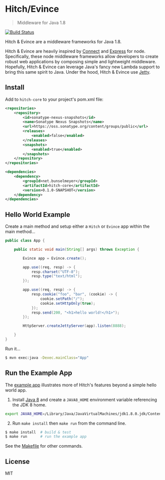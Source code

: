 # Hitch/Evince

> Middleware for Java 1.8

[![Build Status](https://travis-ci.org/wmluke/hitch.png?branch=master)](https://travis-ci.org/wmluke/hitch)

Hitch & Evince are a middleware frameworks for Java 1.8.

Hitch & Evince are heavily inspired by [Connect](http://www.senchalabs.org/connect) and [Express](http://expressjs.com) for node.  Specifically, these node middleware frameworks allow developers to create robust web applications by composing simple and lightweight middleware.  Hopefully, Hitch & Evince can leverage Java's fancy new Lambda support to bring this same spirit to Java. Under the hood, Hitch & Evince use [Jetty](http://www.eclipse.org/jetty).

## Install

Add to `hitch-core` to your project's pom.xml file:

```xml
<repositories>
    <repository>
        <id>sonatype-nexus-snapshots</id>
        <name>Sonatype Nexus Snapshots</name>
        <url>https://oss.sonatype.org/content/groups/public</url>
        <releases>
            <enabled>false</enabled>
        </releases>
        <snapshots>
            <enabled>true</enabled>
        </snapshots>
    </repository>
</repositories>

<dependencies>
    <dependency>
        <groupId>net.bunselmeyer</groupId>
        <artifactId>hitch-core</artifactId>
        <version>0.1.0-SNAPSHOT</version>
    </dependency>
</dependencies>
```

## Hello World Example

Create a main method and setup either a `Hitch` or `Evince` app within the main method...

```java
public class App {

    public static void main(String[] args) throws Exception {

        Evince app = Evince.create();

        app.use((req, resp) -> {
            resp.charset("UTF-8");
            resp.type("text/html");
        });

        app.use((req, resp) -> {
            resp.cookie("foo", "bar", (cookie) -> {
                cookie.setPath("/");
                cookie.setHttpOnly(true);
            });
            resp.send(200, "<h1>hello world!</h1>");
        });

        HttpServer.createJettyServer(app).listen(8888);

    }
}
```

Run it...

```bash
$ mvn exec:java -Dexec.mainClass="App"
```

## Run the Example App

The [example app](https://github.com/wmluke/hitch/blob/master/examples/src/java/app/JettyApp.java) illustrates more of Hitch's features beyond a simple hello world app.

1) Install [Java 8](https://jdk8.java.net) and create a `JAVA8_HOME` environment variable referencing the JDK 8 home.

```bash
export JAVA8_HOME=/Library/Java/JavaVirtualMachines/jdk1.8.0.jdk/Contents/Home
```

2) Run `make install` then `make run` from the command line.

```bash
$ make install  # build & test
$ make run      # run the example app
```

See the [Makefile](https://github.com/wmluke/hitch/blob/master/Makefile) for other commands.

## License
MIT
